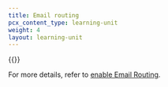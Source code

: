```yaml
---
title: Email routing
pcx_content_type: learning-unit
weight: 4
layout: learning-unit
---
```


{{<render file="_email-routing-definition.md" productFolder="email-routing">}}

For more details, refer to [enable Email Routing](/email-routing/get-started/).